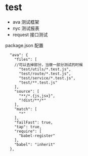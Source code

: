 # test

- ava 测试框架
- nyc 测试报表
- request 接口测试

package.json 配置

```
  "ava": {
    "files": [
    //可以去掉部分，当做一部分测试的时候
      "test/utils/*.test.js",
      "test/route/*.test.js",
      "test/service/*.test.js",
      "test/**.test.js"
    ],
    "source": [
      "**/*.{js,jsx}",
      "!dist/**/*"
    ],
    "match": [
      "*"
    ],
    "failFast": true,
    "tap": true,
    "require": [
      "babel-register"
    ],
    "babel": "inherit"
  },
```
